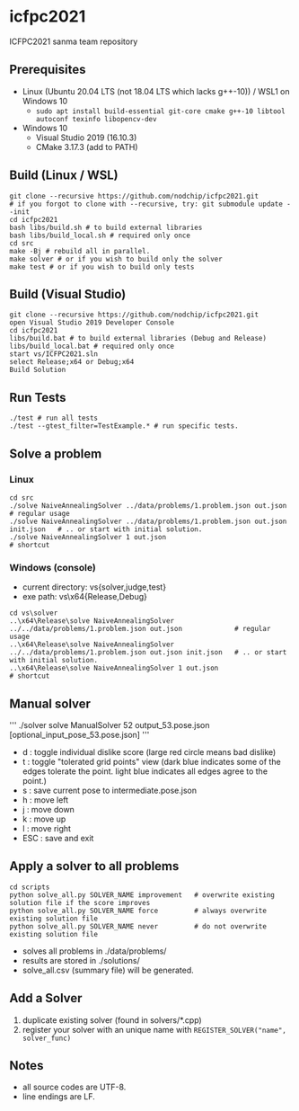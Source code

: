 # icfpc2021
ICFPC2021 sanma team repository

## Prerequisites

* Linux (Ubuntu 20.04 LTS (not 18.04 LTS which lacks g++-10)) / WSL1 on Windows 10
  * `sudo apt install build-essential git-core cmake g++-10 libtool autoconf texinfo libopencv-dev`
* Windows 10
  * Visual Studio 2019 (16.10.3)
  * CMake 3.17.3 (add to PATH)

## Build (Linux / WSL)

```
git clone --recursive https://github.com/nodchip/icfpc2021.git
# if you forgot to clone with --recursive, try: git submodule update --init
cd icfpc2021
bash libs/build.sh # to build external libraries
bash libs/build_local.sh # required only once
cd src
make -Bj # rebuild all in parallel.
make solver # or if you wish to build only the solver
make test # or if you wish to build only tests
```

## Build (Visual Studio)

```
git clone --recursive https://github.com/nodchip/icfpc2021.git
open Visual Studio 2019 Developer Console
cd icfpc2021
libs/build.bat # to build external libraries (Debug and Release)
libs/build_local.bat # required only once
start vs/ICFPC2021.sln
select Release;x64 or Debug;x64
Build Solution
```

## Run Tests

```
./test # run all tests
./test --gtest_filter=TestExample.* # run specific tests.
```

## Solve a problem

### Linux

```
cd src
./solve NaiveAnnealingSolver ../data/problems/1.problem.json out.json             # regular usage
./solve NaiveAnnealingSolver ../data/problems/1.problem.json out.json init.json   # .. or start with initial solution.
./solve NaiveAnnealingSolver 1 out.json                                           # shortcut
```

### Windows (console)

* current directory: vs\{solver,judge,test}
* exe path: vs\x64\{Release,Debug}

```
cd vs\solver
..\x64\Release\solve NaiveAnnealingSolver ../../data/problems/1.problem.json out.json             # regular usage
..\x64\Release\solve NaiveAnnealingSolver ../../data/problems/1.problem.json out.json init.json   # .. or start with initial solution.
..\x64\Release\solve NaiveAnnealingSolver 1 out.json                                           # shortcut
```

## Manual solver

'''
./solver solve ManualSolver 52 output_53.pose.json [optional_input_pose_53.pose.json]
'''

* d : toggle individual dislike score (large red circle means bad dislike)
* t : toggle "tolerated grid points" view (dark blue indicates some of the edges tolerate the point. light blue indicates all edges agree to the point.)
* s : save current pose to intermediate.pose.json
* h : move left
* j : move down
* k : move up
* l : move right
* ESC : save and exit

## Apply a solver to all problems

```
cd scripts
python solve_all.py SOLVER_NAME improvement   # overwrite existing solution file if the score improves
python solve_all.py SOLVER_NAME force         # always overwrite existing solution file
python solve_all.py SOLVER_NAME never         # do not overwrite existing solution file
```

* solves all problems in ./data/problems/
* results are stored in ./solutions/
* solve_all.csv (summary file) will be generated.

## Add a Solver

1. duplicate existing solver (found in solvers/*.cpp)
2. register your solver with an unique name with `REGISTER_SOLVER("name", solver_func)`

## Notes

* all source codes are UTF-8.
* line endings are LF.
